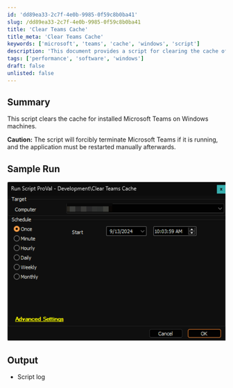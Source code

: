 ```yaml
---
id: 'dd89ea33-2c7f-4e0b-9985-0f59c8b0ba41'
slug: /dd89ea33-2c7f-4e0b-9985-0f59c8b0ba41
title: 'Clear Teams Cache'
title_meta: 'Clear Teams Cache'
keywords: ['microsoft', 'teams', 'cache', 'windows', 'script']
description: 'This document provides a script for clearing the cache of installed Microsoft Teams on Windows machines. It includes a caution about forcibly terminating the application if it is running, and instructions on how to restart it manually afterwards.'
tags: ['performance', 'software', 'windows']
draft: false
unlisted: false
---
```


## Summary

This script clears the cache for installed Microsoft Teams on Windows machines.

**Caution:** The script will forcibly terminate Microsoft Teams if it is running, and the application must be restarted manually afterwards.

## Sample Run

![Sample Run](../../../static/img/docs/dd89ea33-2c7f-4e0b-9985-0f59c8b0ba41/image_1.png)

## Output

- Script log

